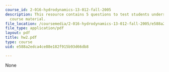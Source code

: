 ```yaml
---
course_id: 2-016-hydrodynamics-13-012-fall-2005
description: This resource contains 5 questions to test students understanding of
  course material.
file_location: /coursemedia/2-016-hydrodynamics-13-012-fall-2005/e588a2edca4ce88e182f915b93d66db8_hw2.pdf
file_type: application/pdf
layout: pdf
title: hw2.pdf
type: course
uid: e588a2edca4ce88e182f915b93d66db8

---
```

None